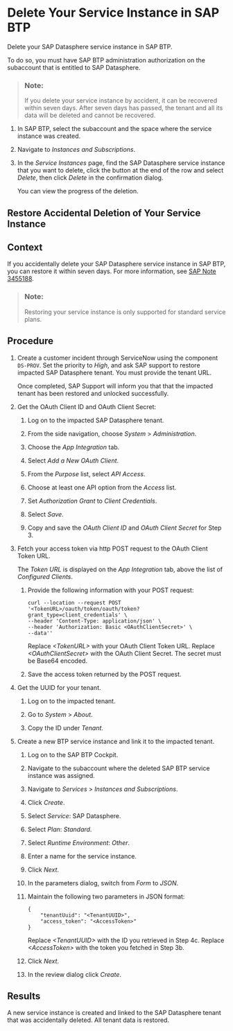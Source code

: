 <!-- loio2665ce1e83314dd396cea0b88ed5af40 -->

# Delete Your Service Instance in SAP BTP

Delete your SAP Datasphere service instance in SAP BTP.

To do so, you must have SAP BTP administration authorization on the subaccount that is entitled to SAP Datasphere.

> ### Note:  
> If you delete your service instance by accident, it can be recovered within seven days. After seven days has passed, the tenant and all its data will be deleted and cannot be recovered.

1.  In SAP BTP, select the subaccount and the space where the service instance was created.

2.  Navigate to *Instances and Subscriptions*.

3.  In the *Service Instances* page, find the SAP Datasphere service instance that you want to delete, click the button at the end of the row and select *Delete*, then click *Delete* in the confirmation dialog.

    You can view the progress of the deletion.


<a name="task_rzb_xhw_cbc"/>

<!-- task\_rzb\_xhw\_cbc -->

## Restore Accidental Deletion of Your Service Instance



<a name="task_rzb_xhw_cbc__context_njz_b3w_cbc"/>

## Context

If you accidentally delete your SAP Datasphere service instance in SAP BTP, you can restore it within seven days. For more information, see [SAP Note 3455188](https://me.sap.com/notes/3455188).

> ### Note:  
> Restoring your service instance is only supported for standard service plans.



<a name="task_rzb_xhw_cbc__steps_j4s_pjw_cbc"/>

## Procedure

1.  Create a customer incident through ServiceNow using the component `DS-PROV`. Set the priority to *High*, and ask SAP support to restore impacted SAP Datasphere tenant. You must provide the tenant URL.

    Once completed, SAP Support will inform you that that the impacted tenant has been restored and unlocked successfully.

2.  Get the OAuth Client ID and OAuth Client Secret:

    1.  Log on to the impacted SAP Datasphere tenant.

    2.  From the side navigation, choose *System* \> *Administration*.

    3.  Choose the *App Integration* tab.

    4.  Select *Add a New OAuth Client*.

    5.  From the *Purpose* list, select *API Access*.

    6.  Choose at least one API option from the *Access* list.

    7.  Set *Authorization Grant* to *Client Credentials*.

    8.  Select *Save*.

    9.  Copy and save the *OAuth Client ID* and *OAuth Client Secret* for Step 3.


3.  Fetch your access token via http POST request to the OAuth Client Token URL.

    The *Token URL* is displayed on the *App Integration* tab, above the list of *Configured Clients*.

    1.  Provide the following information with your POST request:

        ```
        curl --location --request POST '<TokenURL>/oauth/token/oauth/token?grant_type=client_credentials' \
        --header 'Content-Type: application/json' \
        --header 'Authorization: Basic <OAuthClientSecret>' \
        --data''
        ```

        Replace *<TokenURL\>* with your OAuth Client Token URL. Replace *<OAuthClientSecret\>* with the OAuth Client Secret. The secret must be Base64 encoded.

    2.  Save the access token returned by the POST request.


4.  Get the UUID for your tenant.

    1.  Log on to the impacted tenant.

    2.  Go to *System* \> *About*.

    3.  Copy the ID under *Tenant*.


5.  Create a new BTP service instance and link it to the impacted tenant.

    1.  Log on to the SAP BTP Cockpit.

    2.  Navigate to the subaccount where the deleted SAP BTP service instance was assigned.

    3.  Navigate to *Services* \> *Instances and Subscriptions*.

    4.  Click *Create*.

    5.  Select *Service*: SAP Datasphere.

    6.  Select *Plan*: *Standard*.

    7.  Select *Runtime Environment*: *Other*.

    8.  Enter a name for the service instance.

    9.  Click *Next*.

    10. In the parameters dialog, switch from *Form* to *JSON*.

    11. Maintain the following two parameters in JSON format:

        ```
        {
            "tenantUuid": "<TenantUUID>",
            "access_token": "<AccessToken>"
        }
        ```

        Replace *<TenantUUID\>* with the ID you retrieved in Step 4c. Replace *<AccessToken\>* with the token you fetched in Step 3b.

    12. Click *Next*.

    13. In the review dialog click *Create*.





<a name="task_rzb_xhw_cbc__result_scl_xrw_cbc"/>

## Results

A new service instance is created and linked to the SAP Datasphere tenant that was accidentally deleted. All tenant data is restored.

